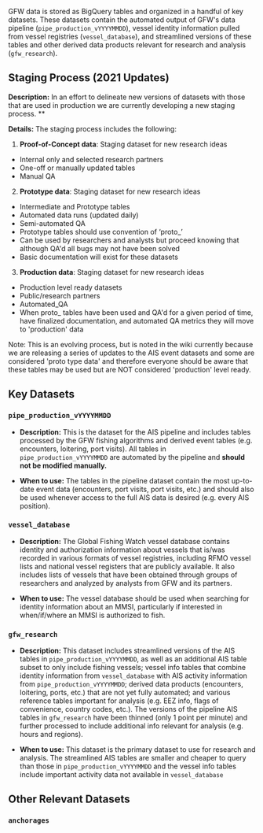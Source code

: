 GFW data is stored as BigQuery tables and organized in a handful of key datasets. These datasets contain the automated output of GFW's data pipeline (`pipe_production_vYYYYMMDD`), vessel identity information pulled from vessel registries (`vessel_database`), and streamlined versions of these tables and other derived data products relevant for research and analysis (`gfw_research`).    

## Staging Process (2021 Updates)

**Description:** In an effort to delineate new versions of datasets with those that are used in production we are currently developing a new staging process.
** 

**Details:** The staging process includes the following:

 1. **Proof-of-Concept data**: Staging dataset for new research ideas
 * Internal only and selected research partners
 * One-off or manually updated tables
 * Manual QA

 2. **Prototype data**: Staging dataset for new research ideas
 * Intermediate and Prototype tables
 * Automated data runs (updated daily)
 * Semi-automated QA
 * Prototype tables should use convention of ‘proto_’
 * Can be used by researchers and analysts but proceed knowing that although QA'd all bugs may not have been solved
 * Basic documentation will exist for these datasets

 3. **Production data**: Staging dataset for new research ideas
 * Production level ready datasets
 * Public/research partners
 * Automated_QA
 * When proto_ tables have been used and QA'd for a given period of time, have finalized documentation, and automated QA metrics they will 
   move to 'production' data

Note: This is an evolving process, but is noted in the wiki currently because we are releasing a series of updates to the AIS event datasets and some are considered 'proto type data' and therefore everyone should be aware that these tables may be used but are NOT considered 'production' level ready.
 

## Key Datasets

### `pipe_production_vYYYYMMDD`

+ **Description:** This is the dataset for the AIS pipeline and includes tables processed by the GFW fishing algorithms and derived event tables (e.g. encounters, loitering, port visits). All tables in `pipe_production_vYYYYMMDD` are automated by the pipeline and **should not be modified manually.**  

+ **When to use:** The tables in the pipeline dataset contain the most up-to-date event data (encounters, port visits, port visits, etc.) and should also be used whenever access to the full AIS data is desired (e.g. every AIS position). 

### `vessel_database`

+ **Description:** The Global Fishing Watch vessel database contains identity and authorization information about vessels that is/was recorded in various formats of vessel registries, including RFMO vessel lists and national vessel registers that are publicly available. It also includes lists of vessels that have been obtained through groups of researchers and analyzed by analysts from GFW and its partners.

+ **When to use:** The vessel database should be used when searching for identity information about an MMSI, particularly if interested in when/if/where an MMSI is authorized to fish.

### `gfw_research`

+ **Description:**  This dataset includes streamlined versions of the AIS tables in `pipe_production_vYYYYMMDD`, as well as an additional AIS table subset to only include fishing vessels; vessel info tables that combine identity information from `vessel_database` with AIS activity information from `pipe_production_vYYYYMMDD`; derived data products (encounters, loitering, ports, etc.) that are not yet fully automated; and various reference tables important for analysis (e.g. EEZ info, flags of convenience, country codes, etc.). The versions of the pipeline AIS tables in `gfw_research` have been thinned (only 1 point per minute) and further processed to include additional info relevant for analysis (e.g. hours and regions). 

+ **When to use:** This dataset is the primary dataset to use for research and analysis. The streamlined AIS tables are smaller and cheaper to query than those in `pipe_production_vYYYYMMDD` and the vessel info tables include important activity data not available in `vessel_database`

## Other Relevant Datasets

### `anchorages`